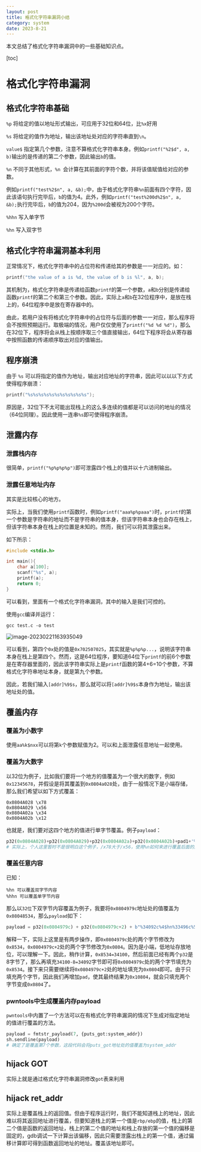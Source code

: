 ```yaml
---
layout: post
title: 格式化字符串漏洞小结
category: system
date: 2023-8-21
---
```

本文总结了格式化字符串漏洞中的一些基础知识点。
<!-- more -->
[toc]

# 格式化字符串漏洞

## 格式化字符串基础

`%p` 将给定的值以地址形式输出，可应用于32位和64位，比`%x`好用

`%s` 将给定的值作为地址，输出该地址处对应的字符串直到`\n`。

`value$` 指定第几个参数，注意不算格式化字符串本身。例如`printf("%2$d", a, b)`输出的是传递的第二个参数，因此输出`b`的值。

`%n` 不同于其他形式，`%n `会计算在其前面的字符个数，并将该值赋值给对应的参数。

例如`printf("test%2$n", a, &b);`中，由于格式化字符串`%n`前面有四个字符，因此该语句执行完毕后，`b`的值为4。此外，例如`printf("test%200d%2$n", a, &b);`执行完毕后，`b`的值为204，因为`%200d`会被视为200个字符。

`%hhn` 写入单字节

`%hn` 写入双字节

## 格式化字符串漏洞基本利用

正常情况下，格式化字符串中的占位符和传递给其的参数是一一对应的。如：

```c
printf("the value of a is %d, the value of b is %l", a, b);
```

其机制为，格式化字符串是传递给函数`printf`的第一个参数，`a`和`b`分别是传递给函数`printf`的第二个和第三个参数。因此，实际上`a`和`b`在32位程序中，是放在栈上的，64位程序中是放在寄存器中的。

由此，若用户没有将格式化字符串中的占位符与后面的参数一一对应，那么程序将会不按照预期运行。取极端的情况，用户仅仅使用了`printf("%d %d %d")`，那么在32位下，程序将会从栈上按顺序取三个值直接输出，64位下程序将会从寄存器中按照函数的传递顺序取出对应的值输出。

## 程序崩溃

由于 `%s` 可以将指定的值作为地址，输出对应地址的字符串，因此可以以以下方式使得程序崩溃：

```c
printf("%s%s%s%s%s%s%s%s%s%s%s");
```

原因是，32位下不太可能出现栈上的这么多连续的值都是可以访问的地址的情况（64位同理）。因此使用一连串`%s`即可使得程序崩溃。

## 泄露内存

### 泄露栈内存

很简单，`printf("%p%p%p%p")`即可泄露四个栈上的值并以十六进制输出。

### 泄露任意地址内存

其实是比较核心的地方。

实际上，当我们使用`printf`函数时，例如`printf("aaa%p%paaa")`时，`printf`的第一个参数是字符串的地址而不是字符串的值本身，但该字符串本身也会存在栈上，但该字符串本身在栈上的位置是未知的。然而，我们可以将其泄露出来。

如下所示：

```c
#include <stdio.h>

int main(){
    char a[100];
    scanf("%s", a);
    printf(a);
    return 0;
}
```

可以看到，里面有一个格式化字符串漏洞，其中的输入是我们可控的。

使用`gcc`编译并运行：

`gcc test.c -o test`

![image-20230221163935049](https://ltfallpics.oss-cn-hangzhou.aliyuncs.com/images/image-20230221163935049.png)

可以看到，第四个`0x`处的值是`0x702507025`，其实就是`%p%p%p...`，说明该字符串本身在栈上是第四个。然而，这是64位程序，要知道64位下`printf`的前6个参数是在寄存器里面的，因此该字符串实际上是`printf`函数的第4+6=10个参数，不算格式化字符串地址本身，就是第九个参数。

因此，若我们输入`[addr]%9$s`，那么就可以将`[addr]%9$s`本身作为地址，输出该地址处的值。

## 覆盖内存

### 覆盖为小数字

使用`aa%k$nxx`可以将第`k`个参数赋值为2。可以和上面泄露任意地址一起使用。

### 覆盖为大数字

以32位为例子，比如我们要将一个地方的值覆盖为一个很大的数字，例如`0x12345678`，并假设是将其覆盖到`0x0804a028`处，由于一般情况下是小端存储，那么我们希望以如下方式覆盖：

```
0x0804A028 \x78
0x0804A029 \x56
0x0804A02a \x34
0x0804A02b \x12
```

也就是，我们要对这四个地方的值进行单字节覆盖。例子`payload`：

```python
p32(0x0804A028)+p32(0x0804A029)+p32(0x0804A02a)+p32(0x0804A02b)+pad1+'%6$n'+pad2+'%7$n'+pad3+'%8$n'+pad4+'%9$n'
# 实际上，个人这里暂时不是很明白这个例子，/x78大于/x56，使用%n如何来进行覆盖后面的内容呢？
```

### 覆盖任意内容

已知：

```
%hn 可以覆盖双字节内容
%hhn 可以覆盖单字节内容
```

那么以`32位`下双字节内容覆盖为例子，我要将`0x0804979c`地址处的值覆盖为`0x08048534`，那么`payload`如下：

```python
payload = p32(0x0804979c) + p32(0x0804979c+2) + b"%34092c%4$hn%33496c%5$hn"
```

解释一下，实际上这里是有两步操作，即`0x0804979c`处的两个字节修改为`0x8534`，`0x0804979c+2`处的两个字节修改为`0x0804`。因为是小端，低地址存放地位，可以理解一下。因此，稍作计算，`0x8534=34100`，然后前面已经有两个`p32`是8字节了，那么再填充`34100-8=34092`字节即可将`0x0804979c`处的两个字节填充为`0x8534`。接下来只需要继续将`0x0804979c+2`处的地址填充为`0x0804`即可。由于只填充两个字节，因此我们再增加`pad`，使其最终结果为`0x10804`，就会只填充两个字节变成`0x0804`了。

### pwntools中生成覆盖内存payload

`pwntools`中内置了一个方法可以在有格式化字符串漏洞的情况下生成对指定地址的值进行覆盖的方法。

```python
payload = fmtstr_payload(7, {puts_got:system_addr})
sh.sendline(payload)
# 确定了是覆盖第7个参数，这段代码会将puts_got地址处的值覆盖为system_addr
```

## hijack GOT

实际上就是通过格式化字符串漏洞修改`got`表来利用

## hijack ret_addr

实际上是覆盖栈上的返回值。但由于程序运行时，我们不能知道栈上的地址，因此难以将其返回地址进行覆盖，但要知道栈上的第一个值是`rbp/ebp`的值，栈上的第二个值是函数的返回地址，栈上的第二个值的地址和栈上存放的第一个值的偏移是固定的，gdb调试一下计算出该偏移，因此只需要泄露出栈上的第一个值，通过偏移计算即可得到函数返回地址的地址。覆盖该地址即可。